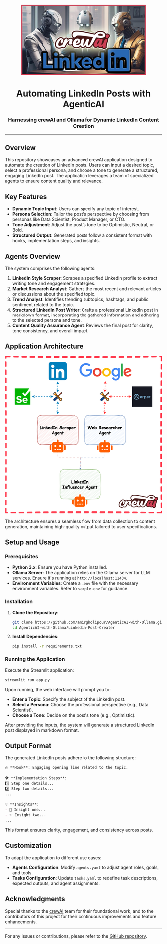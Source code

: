 
<p align="center">
    <img alt="Project Logo" src="img/img.png" width=400 />
    <h1 align="center">Automating LinkedIn Posts with AgenticAI</h1>
    <h3 align="center">Harnessing crewAI and Ollama for Dynamic LinkedIn Content Creation</h3>
</p>

---


## Overview

This repository showcases an advanced crewAI application designed to automate the creation of LinkedIn posts. Users can input a desired topic, select a professional persona, and choose a tone to generate a structured, engaging LinkedIn post. The application leverages a team of specialized agents to ensure content quality and relevance.

## Key Features

- **Dynamic Topic Input**: Users can specify any topic of interest.
- **Persona Selection**: Tailor the post's perspective by choosing from personas like Data Scientist, Product Manager, or CTO.
- **Tone Adjustment**: Adjust the post's tone to be Optimistic, Neutral, or Bold.
- **Structured Output**: Generated posts follow a consistent format with hooks, implementation steps, and insights.

## Agents Overview

The system comprises the following agents:

1. **LinkedIn Style Scraper**: Scrapes a specified LinkedIn profile to extract writing tone and engagement strategies.
2. **Market Research Analyst**: Gathers the most recent and relevant articles or discussions about the specified topic.
3. **Trend Analyst**: Identifies trending subtopics, hashtags, and public sentiment related to the topic.
4. **Structured LinkedIn Post Writer**: Crafts a professional LinkedIn post in markdown format, incorporating the gathered information and adhering to the selected persona and tone.
5. **Content Quality Assurance Agent**: Reviews the final post for clarity, tone consistency, and overall impact.

## Application Architecture

<p align="center">
    <img alt="Application Architecture" src="img/architecture.png" width=600 />
</p>

The architecture ensures a seamless flow from data collection to content generation, maintaining high-quality output tailored to user specifications.

## Setup and Usage

### Prerequisites

- **Python 3.x**: Ensure you have Python installed.
- **Ollama Server**: The application relies on the Ollama server for LLM services. Ensure it's running at `http://localhost:11434`.
- **Environment Variables**: Create a `.env` file with the necessary environment variables. Refer to `sample.env` for guidance.

### Installation

1. **Clone the Repository**:

   ```bash
   git clone https://github.com/amirgholipour/AgenticAI-with-Ollama.git
   cd AgenticAI-with-Ollama/Linkedin-Post-Creater
   ```

2. **Install Dependencies**:

   ```bash
   pip install -r requirements.txt
   ```

### Running the Application

Execute the Streamlit application:

```bash
streamlit run app.py
```

Upon running, the web interface will prompt you to:

- **Enter a Topic**: Specify the subject of the LinkedIn post.
- **Select a Persona**: Choose the professional perspective (e.g., Data Scientist).
- **Choose a Tone**: Decide on the post's tone (e.g., Optimistic).

After providing the inputs, the system will generate a structured LinkedIn post displayed in markdown format.

## Output Format

The generated LinkedIn posts adhere to the following structure:

```markdown
🔥 **Hook**: Engaging opening line related to the topic.

🛠 **Implementation Steps**:
1️⃣ Step one details...
2️⃣ Step two details...
...

💡 **Insights**:
- 💪 Insight one...
- ✨ Insight two...
...
```

This format ensures clarity, engagement, and consistency across posts.

## Customization

To adapt the application to different use cases:

- **Agents Configuration**: Modify `agents.yaml` to adjust agent roles, goals, and tools.
- **Tasks Configuration**: Update `tasks.yaml` to redefine task descriptions, expected outputs, and agent assignments.

## Acknowledgments

Special thanks to the [crewAI](https://github.com/crewAI/crewAI) team for their foundational work, and to the contributors of this project for their continuous improvements and feature enhancements.

---

For any issues or contributions, please refer to the [GitHub repository](https://github.com/amirgholipour/AgenticAI-with-Ollama/tree/main/Linkedin-Post-Creater).
